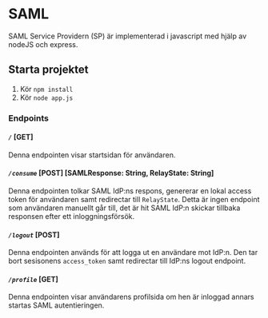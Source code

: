 # SAML
SAML Service Providern (SP) är implementerad i javascript med hjälp av nodeJS och express.

## Starta projektet
1. Kör `npm install`
2. Kör `node app.js`

### Endpoints
#### *`/`* **[GET]**
Denna endpointen visar startsidan för användaren.

#### *`/consume`* **[POST]** [SAMLResponse: String, RelayState: String]
Denna endpointen tolkar SAML IdP:ns respons, genererar en lokal access token för användaren samt redirectar till `RelayState`.
Detta är ingen endpoint som användaren manuellt går till, det är hit SAML IdP:n skickar tillbaka responsen efter ett inloggningsförsök.

#### *`/logout`* **[POST]**
Denna endpointen används för att logga ut en användare mot IdP:n. Den tar bort sesisonens `access_token` samt redirectar till IdP:ns logout endpoint.

#### *`/profile`* **[GET]**
Denna endpointen visar användarens profilsida om hen är inloggad annars startas SAML autentieringen.
